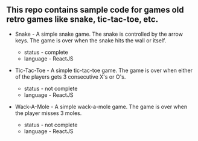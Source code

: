 ## This repo contains sample code for games old retro games like snake, tic-tac-toe, etc.

- Snake - A simple snake game. The snake is controlled by the arrow keys. The game is over when the snake hits the wall or itself.

  - status - complete
  - language - ReactJS

- Tic-Tac-Toe - A simple tic-tac-toe game. The game is over when either of the players gets 3 consecutive X's or O's.

  - status - not complete
  - language - ReactJS

- Wack-A-Mole - A simple wack-a-mole game. The game is over when the player misses 3 moles.
  - status - not complete
  - language - ReactJS
